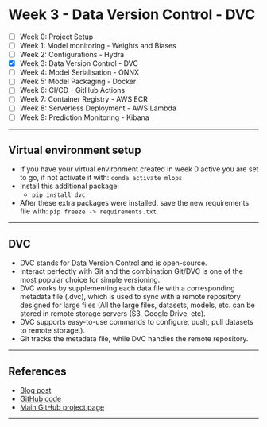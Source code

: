 # Week 3 - Data Version Control - DVC
- [ ] Week 0: Project Setup
- [ ] Week 1: Model monitoring - Weights and Biases
- [ ] Week 2: Configurations - Hydra
- [x] Week 3: Data Version Control - DVC
- [ ] Week 4: Model Serialisation - ONNX
- [ ] Week 5: Model Packaging - Docker
- [ ] Week 6: CI/CD - GitHub Actions
- [ ] Week 7: Container Registry - AWS ECR
- [ ] Week 8: Serverless Deployment - AWS Lambda
- [ ] Week 9: Prediction Monitoring - Kibana
***


## Virtual environment setup
- If you have your virtual environment created in week 0 active you are set to go, if not activate it with: `conda activate mlops`
- Install this additional package:
    - `pip install dvc`
- After these extra packages were installed, save the new requirements file with: `pip freeze -> requirements.txt`
***

## DVC
- DVC stands for Data Version Control and is open-source.
- Interact perfectly with Git and the combination Git/DVC is one of the most popular choice for simple versioning.
- DVC works by supplementing each data file with a corresponding metadata file (.dvc), which is used to sync with a remote repository designed for large files (All the large files, datasets, models, etc. can be stored in remote storage servers (S3, Google Drive, etc).
- DVC supports easy-to-use commands to configure, push, pull datasets to remote storage.).
- Git tracks the metadata file, while DVC handles the remote repository.
***

## References
- [Blog post](https://www.ravirajag.dev/blog/mlops-dvc)
- [GitHub code](https://github.com/graviraja/MLOps-Basics/tree/main/week_3_dvc)
- [Main GitHub project page](https://github.com/graviraja/MLOps-Basics)
***